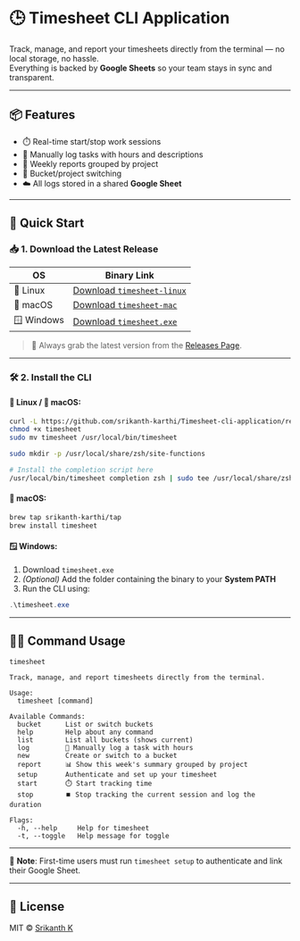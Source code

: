 
# 🕒 Timesheet CLI Application

Track, manage, and report your timesheets directly from the terminal — no local storage, no hassle.  
Everything is backed by **Google Sheets** so your team stays in sync and transparent.

---

## 📦 Features

- ⏱️ Real-time start/stop work sessions
- 🧾 Manually log tasks with hours and descriptions
- 📅 Weekly reports grouped by project
- 🧠 Bucket/project switching
- ☁️ All logs stored in a shared **Google Sheet**

---

## 🚀 Quick Start

### 📥 1. Download the Latest Release

| OS        | Binary Link |
|-----------|-------------|
| 🐧 Linux   | [Download `timesheet-linux`](https://github.com/srikanth-karthi/Timesheet-cli-application/releases/latest/download/timesheet-linux) |
| 🍎 macOS   | [Download `timesheet-mac`](https://github.com/srikanth-karthi/Timesheet-cli-application/releases/latest/download/timesheet-mac-arm64) |
| 🪟 Windows | [Download `timesheet.exe`](https://github.com/srikanth-karthi/Timesheet-cli-application/releases/latest/download/timesheet.exe) |

> 🔄 Always grab the latest version from the [Releases Page](https://github.com/srikanth-karthi/Timesheet-cli-application/releases).

---

### 🛠️ 2. Install the CLI

#### 🐧 Linux / 🍎 macOS:

```bash
curl -L https://github.com/srikanth-karthi/Timesheet-cli-application/releases/latest/download/timesheet-mac-arm64 -o timesheet
chmod +x timesheet
sudo mv timesheet /usr/local/bin/timesheet

sudo mkdir -p /usr/local/share/zsh/site-functions

# Install the completion script here
/usr/local/bin/timesheet completion zsh | sudo tee /usr/local/share/zsh/site-functions/_timesheet > /dev/null
```
####  🍎 macOS:

```bash
brew tap srikanth-karthi/tap
brew install timesheet
```

#### 🪟 Windows:

1. Download `timesheet.exe`  
2. *(Optional)* Add the folder containing the binary to your **System PATH**
3. Run the CLI using:

```powershell
.\timesheet.exe
```

---

## 🧑‍💻 Command Usage

```
timesheet

Track, manage, and report timesheets directly from the terminal.

Usage:
  timesheet [command]

Available Commands:
  bucket      List or switch buckets
  help        Help about any command
  list        List all buckets (shows current)
  log         📝 Manually log a task with hours
  new         Create or switch to a bucket
  report      📊 Show this week's summary grouped by project
  setup       Authenticate and set up your timesheet
  start       ⏱️ Start tracking time
  stop        ⏹️ Stop tracking the current session and log the duration

Flags:
  -h, --help     Help for timesheet
  -t, --toggle   Help message for toggle
```

---

📣 **Note**: First-time users must run `timesheet setup` to authenticate and link their Google Sheet.

---

## 📌 License

MIT © [Srikanth K](https://github.com/srikanth-karthi)


